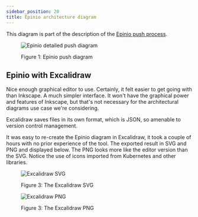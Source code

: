 ```yaml
---
sidebar_position: 20
title: Epinio architecture diagram
---
```


This diagram is part of the description of the [Epinio push process](https://docs.epinio.io/explanations/detailed-push-process).

<figure>

![Epinio detailed push diagram](/img/epinio-push-detailed.svg)

<figcaption>
Figure 1: Epinio push diagram
</figcaption>
</figure>

## Epinio with Excalidraw

Nice enough graphical editor to use.
Certainly, it felt easier to get going with than Inkscape.
A much simpler interface.
It won't have the graphical power and features of Inkscape, but that's not necessary for the architectural diagrams use case we're considering.

Excalidraw saves files in its own format, which is JSON, so amenable to version control management.

It was easy to re-create the Epinio diagram in Excalidraw, it took a couple of hours with no prior experience of the tool. The exported result in SVG and PNG and displayed below. The PNG looks more like the editor version than the SVG.
Notice the use of icons imported from Kubernetes and other libraries.

<figure>

![Excalidraw SVG](/img/epinio-excalidraw.svg)


<figcaption>
Figure 3: The Excalidraw SVG
</figcaption>
</figure>

<figure>

![Excalidraw PNG](/img/epinio-excalidraw.png)


<figcaption>
</figcaption>
Figure 3: The Excalidraw PNG
</figure>
